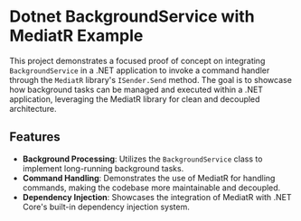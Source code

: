# Dotnet BackgroundService with MediatR Example

This project demonstrates a focused proof of concept on integrating `BackgroundService` in a .NET application to invoke a command handler through the `MediatR` library's `ISender.Send` method. The goal is to showcase how background tasks can be managed and executed within a .NET application, leveraging the MediatR library for clean and decoupled architecture.

## Features

- **Background Processing**: Utilizes the `BackgroundService` class to implement long-running background tasks.
- **Command Handling**: Demonstrates the use of MediatR for handling commands, making the codebase more maintainable and decoupled.
- **Dependency Injection**: Showcases the integration of MediatR with .NET Core's built-in dependency injection system.


